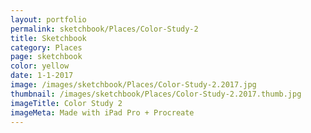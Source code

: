 ```yaml
---
layout: portfolio
permalink: sketchbook/Places/Color-Study-2
title: Sketchbook
category: Places
page: sketchbook
color: yellow
date: 1-1-2017
image: /images/sketchbook/Places/Color-Study-2.2017.jpg
thumbnail: /images/sketchbook/Places/Color-Study-2.2017.thumb.jpg
imageTitle: Color Study 2
imageMeta: Made with iPad Pro + Procreate
---
```

